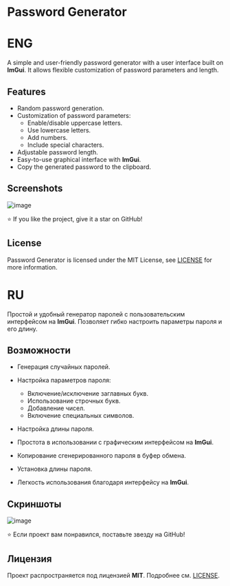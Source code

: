 # Password Generator

# ENG
A simple and user-friendly password generator with a user interface built on **ImGui**. It allows flexible customization of password parameters and length.

## Features
- Random password generation.
- Customization of password parameters:
  - Enable/disable uppercase letters.
  - Use lowercase letters.
  - Add numbers.
  - Include special characters.
- Adjustable password length.
- Easy-to-use graphical interface with **ImGui**.
- Copy the generated password to the clipboard.

## Screenshots
![image](https://github.com/user-attachments/assets/1394fc05-d4d7-4bab-bdf8-45db30c5d96e)

⭐ If you like the project, give it a star on GitHub!


## License
Password Generator is licensed under the MIT License, see [LICENSE](LICENSE.md) for more information.



# RU
Простой и удобный генератор паролей с пользовательским интерфейсом на **ImGui**. Позволяет гибко настроить параметры пароля и его длину.

## Возможности
- Генерация случайных паролей.
- Настройка параметров пароля:
  - Включение/исключение заглавных букв.
  - Использование строчных букв.
  - Добавление чисел.
  - Включение специальных символов.
- Настройка длины пароля.
- Простота в использовании с графическим интерфейсом на **ImGui**.
- Копирование сгенерированного пароля в буфер обмена.
    
- Установка длины пароля.
- Легкость использования благодаря интерфейсу на **ImGui**.

## Скриншоты
  ![image](https://github.com/user-attachments/assets/1394fc05-d4d7-4bab-bdf8-45db30c5d96e)

  ⭐ Если проект вам понравился, поставьте звезду на GitHub!



## Лицензия
Проект распространяется под лицензией **MIT**. Подробнее см. [LICENSE](LICENSE.md).


